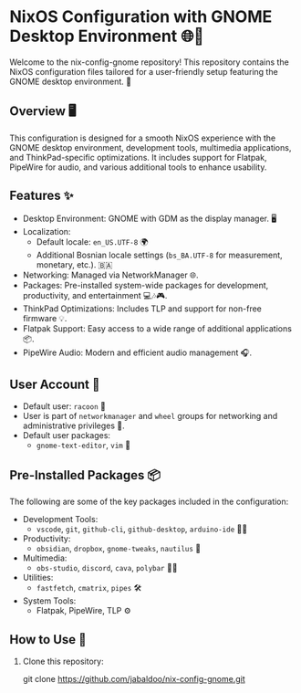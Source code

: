 # NixOS Configuration with GNOME Desktop Environment 🌐🐧

Welcome to the nix-config-gnome repository! This repository contains the NixOS configuration files tailored for a user-friendly setup featuring the GNOME desktop environment. 🌟

## Overview 🖥️

This configuration is designed for a smooth NixOS experience with the GNOME desktop environment, development tools, multimedia applications, and ThinkPad-specific optimizations. It includes support for Flatpak, PipeWire for audio, and various additional tools to enhance usability.

## Features ✨

  * Desktop Environment: GNOME with GDM as the display manager. 🖥️
  * Localization: 
    * Default locale: `en_US.UTF-8` 🌍
    * Additional Bosnian locale settings (`bs_BA.UTF-8` for measurement, monetary, etc.). 🇧🇦
  * Networking: Managed via NetworkManager 🌐.
  * Packages: Pre-installed system-wide packages for development, productivity, and entertainment 💻🎶🎮.
  * ThinkPad Optimizations: Includes TLP and support for non-free firmware 💡.
  * Flatpak Support: Easy access to a wide range of additional applications 📦.
  * PipeWire Audio: Modern and efficient audio management 🎧.

## User Account 👤

  * Default user: `racoon` 🦝
  * User is part of `networkmanager` and `wheel` groups for networking and administrative privileges 🔧.
  * Default user packages: 
    * `gnome-text-editor`, `vim` 📝

## Pre-Installed Packages 📦

The following are some of the key packages included in the configuration:

  * Development Tools: 
    * `vscode`, `git`, `github-cli`, `github-desktop`, `arduino-ide` 👨‍💻
  * Productivity: 
    * `obsidian`, `dropbox`, `gnome-tweaks`, `nautilus` 📅
  * Multimedia: 
    * `obs-studio`, `discord`, `cava`, `polybar` 🎥🎶
  * Utilities: 
    * `fastfetch`, `cmatrix`, `pipes` 🛠️
  * System Tools: 
    * Flatpak, PipeWire, TLP ⚙️

## How to Use 🚀

  1. Clone this repository: 

        git clone https://github.com/jabaldoo/nix-config-gnome.git
